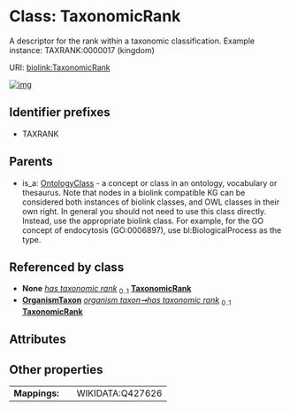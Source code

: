 
# Class: TaxonomicRank


A descriptor for the rank within a taxonomic classification. Example instance: TAXRANK:0000017 (kingdom)

URI: [biolink:TaxonomicRank](https://w3id.org/biolink/vocab/TaxonomicRank)


[![img](https://yuml.me/diagram/nofunky;dir:TB/class/[OrganismTaxon]++-%20has%20taxonomic%20rank%200..1>[TaxonomicRank],[OntologyClass]^-[TaxonomicRank],[OrganismTaxon],[OntologyClass])](https://yuml.me/diagram/nofunky;dir:TB/class/[OrganismTaxon]++-%20has%20taxonomic%20rank%200..1>[TaxonomicRank],[OntologyClass]^-[TaxonomicRank],[OrganismTaxon],[OntologyClass])

## Identifier prefixes

 * TAXRANK

## Parents

 *  is_a: [OntologyClass](OntologyClass.md) - a concept or class in an ontology, vocabulary or thesaurus. Note that nodes in a biolink compatible KG can be considered both instances of biolink classes, and OWL classes in their own right. In general you should not need to use this class directly. Instead, use the appropriate biolink class. For example, for the GO concept of endocytosis (GO:0006897), use bl:BiologicalProcess as the type.

## Referenced by class

 *  **None** *[has taxonomic rank](has_taxonomic_rank.md)*  <sub>0..1</sub>  **[TaxonomicRank](TaxonomicRank.md)**
 *  **[OrganismTaxon](OrganismTaxon.md)** *[organism taxon➞has taxonomic rank](organism_taxon_has_taxonomic_rank.md)*  <sub>0..1</sub>  **[TaxonomicRank](TaxonomicRank.md)**

## Attributes


## Other properties

|  |  |  |
| --- | --- | --- |
| **Mappings:** | | WIKIDATA:Q427626 |

